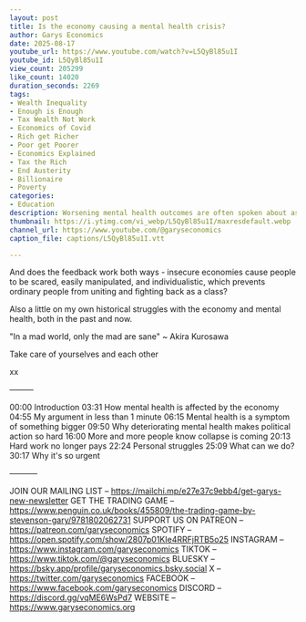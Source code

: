 ```yaml
---
layout: post
title: Is the economy causing a mental health crisis?
author: Garys Economics
date: 2025-08-17
youtube_url: https://www.youtube.com/watch?v=L5QyBl85u1I
youtube_id: L5QyBl85u1I
view_count: 205299
like_count: 14020
duration_seconds: 2269
tags:
- Wealth Inequality
- Enough is Enough
- Tax Wealth Not Work
- Economics of Covid
- Rich get Richer
- Poor get Poorer
- Economics Explained
- Tax the Rich
- End Austerity
- Billionaire
- Poverty
categories:
- Education
description: Worsening mental health outcomes are often spoken about as if they are the fault of the individual, but is insecure mental health a natural outcome of an insecure economy?
thumbnail: https://i.ytimg.com/vi_webp/L5QyBl85u1I/maxresdefault.webp
channel_url: https://www.youtube.com/@garyseconomics
caption_file: captions/L5QyBl85u1I.vtt

---
```


And does the feedback work both ways - insecure economies cause people to be scared, easily manipulated, and individualistic, which prevents ordinary people from uniting and fighting back as a class?

Also a little on my own historical struggles with the economy and mental health, both in the past and now.

"In a mad world, only the mad are sane"  ~ Akira Kurosawa

Take care of yourselves and each other

xx

––––––

00:00 Introduction 
03:31 How mental health is affected by the economy 
04:55 My argument in less than 1 minute 
06:15 Mental health is a symptom of something bigger
09:50 Why deteriorating mental health makes political action so hard 
16:00 More and more people know collapse is coming
20:13 Hard work no longer pays
22:24 Personal struggles
25:09 What can we do?
30:17 Why it's so urgent

–––––––

JOIN OUR MAILING LIST – https://mailchi.mp/e27e37c9ebb4/get-garys-new-newsletter
GET THE TRADING GAME – https://www.penguin.co.uk/books/455809/the-trading-game-by-stevenson-gary/9781802062731 
SUPPORT US ON PATREON – https://patreon.com/garyseconomics
SPOTIFY – https://open.spotify.com/show/2807p01KIe4RRFjRTB5o25
INSTAGRAM – https://www.instagram.com/garyseconomics
TIKTOK – https://www.tiktok.com/@garyseconomics
BLUESKY – https://bsky.app/profile/garyseconomics.bsky.social
X – https://twitter.com/garyseconomics
FACEBOOK – https://www.facebook.com/garyseconomics
DISCORD – https://discord.gg/vqME6WsPd7
WEBSITE – https://www.garyseconomics.org
